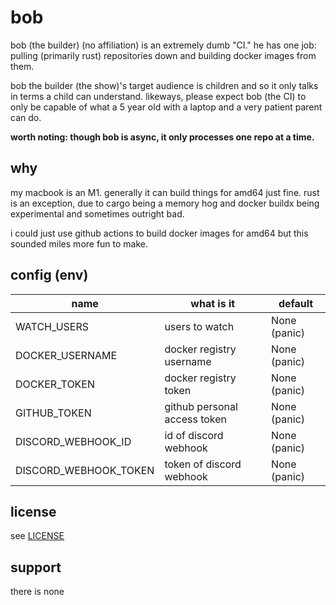 # bob
bob (the builder) (no affiliation) is an extremely dumb "CI."  he has one job:
pulling (primarily rust) repositories down and building docker images from
them.

bob the builder (the show)'s target audience is children and so it only talks
in terms a child can understand.  likeways, please expect bob (the CI) to only
be capable of what a 5 year old with a laptop and a very patient parent can do.

**worth noting:  though bob is async, it only processes one repo at a time.**

## why
my macbook is an M1.  generally it can build things for amd64 just fine.  rust
is an exception, due to cargo being a memory hog and docker buildx being
experimental and sometimes outright bad.

i could just use github actions to build docker images for amd64 but this
sounded miles more fun to make.

## config (env)
| name                  | what is it                   | default      |
|-----------------------|------------------------------|--------------|
| WATCH_USERS           | users to watch               | None (panic) |
| DOCKER_USERNAME       | docker registry username     | None (panic) |
| DOCKER_TOKEN          | docker registry token        | None (panic) |
| GITHUB_TOKEN          | github personal access token | None (panic) |
| DISCORD_WEBHOOK_ID    | id of discord webhook        | None (panic) |
| DISCORD_WEBHOOK_TOKEN | token of discord webhook     | None (panic) |

## license
see [LICENSE](LICENSE)

## support
there is none
